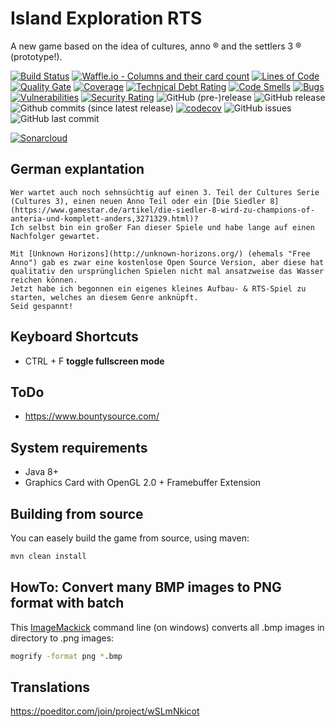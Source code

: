 # Island Exploration RTS

A new game based on the idea of cultures, anno ® and the settlers 3 ® (prototype!).

[![Build Status](https://travis-ci.org/JuKu/island-exploration-rts.svg?branch=master)](https://travis-ci.org/JuKu/island-exploration-rts)
[![Waffle.io - Columns and their card count](https://badge.waffle.io/JuKu/island-exploration-rts.svg?columns=all)](https://waffle.io/JuKu/island-exploration-rts)
[![Lines of Code](https://sonarcloud.io/api/project_badges/measure?project=com.jukusoft%3Aisland-exploration-rts&metric=ncloc)](https://sonarcloud.io/dashboard/index/com.jukusoft%3Aisland-exploration-rts) 
[![Quality Gate](https://sonarcloud.io/api/project_badges/measure?project=com.jukusoft%3Aisland-exploration-rts&metric=alert_status)](https://sonarcloud.io/dashboard/index/com.jukusoft%3Aisland-exploration-rts) 
[![Coverage](https://sonarcloud.io/api/project_badges/measure?project=com.jukusoft%3Aisland-exploration-rts&metric=coverage)](https://sonarcloud.io/dashboard/index/com.jukusoft%3Aisland-exploration-rts) 
[![Technical Debt Rating](https://sonarcloud.io/api/project_badges/measure?project=com.jukusoft%3Aisland-exploration-rts&metric=sqale_index)](https://sonarcloud.io/dashboard/index/com.jukusoft%3Aisland-exploration-rts) 
[![Code Smells](https://sonarcloud.io/api/project_badges/measure?project=com.jukusoft%3Aisland-exploration-rts&metric=code_smells)](https://sonarcloud.io/dashboard/index/com.jukusoft%3Aisland-exploration-rts) 
[![Bugs](https://sonarcloud.io/api/project_badges/measure?project=com.jukusoft%3Aisland-exploration-rts&metric=bugs)](https://sonarcloud.io/dashboard/index/com.jukusoft%3Aisland-exploration-rts) 
[![Vulnerabilities](https://sonarcloud.io/api/project_badges/measure?project=com.jukusoft%3Aisland-exploration-rts&metric=vulnerabilities)](https://sonarcloud.io/dashboard/index/com.jukusoft%3Aisland-exploration-rts) 
[![Security Rating](https://sonarcloud.io/api/project_badges/measure?project=com.jukusoft%3Aisland-exploration-rts&metric=security_rating)](https://sonarcloud.io/dashboard/index/com.jukusoft%3Aisland-exploration-rts) 
![GitHub (pre-)release](https://img.shields.io/github/release/JuKu/island-exploration-rts/all.svg)
![GitHub release](https://img.shields.io/github/release/JuKu/island-exploration-rts.svg)
![Github commits (since latest release)](https://img.shields.io/github/commits-since/JuKu/island-exploration-rts/latest.svg)
[![codecov](https://codecov.io/gh/JuKu/island-exploration-rts/branch/master/graph/badge.svg)](https://codecov.io/gh/JuKu/island-exploration-rts)
![GitHub issues](https://img.shields.io/github/issues/JuKu/island-exploration-rts.svg)
![GitHub last commit](https://img.shields.io/github/last-commit/JuKu/island-exploration-rts.svg)

[![Sonarcloud](https://sonarcloud.io/api/project_badges/quality_gate?project=com.jukusoft%3Aisland-exploration-rts)](https://sonarcloud.io/dashboard/index/com.jukusoft%3Aisland-exploration-rts)

## German explantation

```text
Wer wartet auch noch sehnsüchtig auf einen 3. Teil der Cultures Serie (Cultures 3), einen neuen Anno Teil oder ein [Die Siedler 8](https://www.gamestar.de/artikel/die-siedler-8-wird-zu-champions-of-anteria-und-komplett-anders,3271329.html)?
Ich selbst bin ein großer Fan dieser Spiele und habe lange auf einen Nachfolger gewartet.

Mit [Unknown Horizons](http://unknown-horizons.org/) (ehemals "Free Anno") gab es zwar eine kostenlose Open Source Version, aber diese hat qualitativ den ursprünglichen Spielen nicht mal ansatzweise das Wasser reichen können.
Jetzt habe ich begonnen ein eigenes kleines Aufbau- & RTS-Spiel zu starten, welches an diesem Genre anknüpft.
Seid gespannt!
```

## Keyboard Shortcuts

  - CTRL + F **toggle fullscreen mode**
  
## ToDo

  - https://www.bountysource.com/
  
## System requirements

  - Java 8+
  - Graphics Card with OpenGL 2.0 + Framebuffer Extension
  
## Building from source

You can easely build the game from source, using maven:

```bash
mvn clean install
```

## HowTo: Convert many BMP images to PNG format with batch

This [ImageMackick](http://www.imagemagick.org/script/index.php) command line (on windows) converts all .bmp images in directory to .png images:
```bash
mogrify -format png *.bmp
```

## Translations

https://poeditor.com/join/project/wSLmNkicot